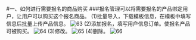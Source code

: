 #一、如何进行需要报名的商品购买
###报名管理可以将需要报名的产品绑定用户，让用户可以购买这个报名商品。
(1)批量导入，下载模板信息，在模板中填写信息后批量上传产品信息。
![63](http://tradeany-test.oss-cn-qingdao.aliyuncs.com/2020/10/13/MjAyMDEwMTMwOTUwMjkxNjM=.png)
(2)添加报名，填写用户信息订单。使报名产品可被购买。
![64](http://tradeany-test.oss-cn-qingdao.aliyuncs.com/2020/10/13/MjAyMDEwMTMwOTUzMzQyMDE=.png)
(3)修改。
![65](http://tradeany-test.oss-cn-qingdao.aliyuncs.com/2020/10/13/MjAyMDEwMTMwOTU1MjYyNjU=.png)
(4)删除。
![66](http://tradeany-test.oss-cn-qingdao.aliyuncs.com/2020/10/13/MjAyMDEwMTMwOTU2MzkyNjY=.png)